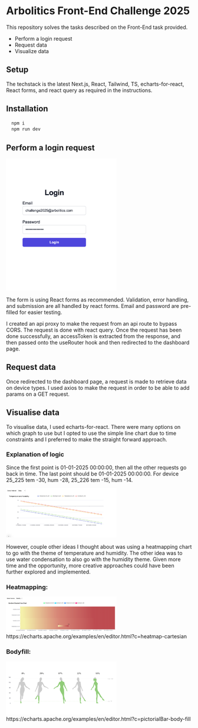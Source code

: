 # Arbolitics Front-End Challenge 2025

This repository solves the tasks described on the Front-End task provided.

- Perform a login request
- Request data
- Visualize data

## Setup

The techstack is the latest Next.js, React, Tailwind, TS, echarts-for-react, React forms, and react query as required in the instructions.

## Installation

```bash
  npm i
  npm run dev
```

## Perform a login request

<img src="./public/login.png" alt="login" width="300" />

The form is using React forms as recommended. Validation, error handling, and submission are all handled by react forms. Email and password are pre-filled for easier testing.

I created an api proxy to make the request from an api route to bypass CORS. The request is done with react query. Once the request has been done successfully, an accessToken is extracted from the response, and then passed onto the useRouter hook and then redirected to the dashboard page.

## Request data

Once redirected to the dashboard page, a request is made to retrieve data on device types. I used axios to make the request in order to be able to add params on a GET request.

## Visualise data

To visualise data, I used echarts-for-react. There were many options on which graph to use but I opted to use the simple line chart due to time constraints and I preferred to make the straight forward approach.

### Explanation of logic

Since the first point is 01-01-2025 00:00:00, then all the other requests go back in time. The last point should be 01-01-2025 00:00:00. For device 25_225 tem -30, hum -28, 25_226 tem -15, hum -14.

<img src="./public/chart.png" alt="chart" width="300" />

However, couple other ideas I thought about was using a heatmapping chart to go with the theme of temperature and humidity. The other idea was to use water condensation to also go with the humidity theme. Given more time and the opportunity, more creative approaches could have been further explored and implemented.

### Heatmapping:

<img src="./public/heatmap.png" alt="heatmap" width="300" />
https://echarts.apache.org/examples/en/editor.html?c=heatmap-cartesian

### Bodyfill:

<img src="./public/bodyfill.png" alt="bodyfill" width="300" />
https://echarts.apache.org/examples/en/editor.html?c=pictorialBar-body-fill
